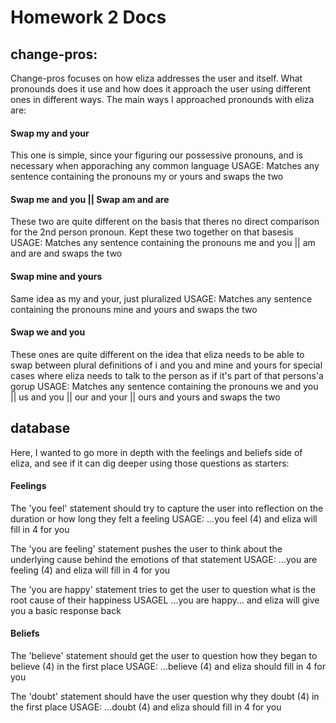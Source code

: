# Homework 2 Docs

## change-pros:
Change-pros focuses on how eliza addresses the user and itself. What pronounds does it use and how does it approach the user using different ones in different ways. The main ways I approached pronounds with eliza are:

#### Swap my and your
This one is simple, since your figuring our possessive pronouns, and is necessary when apporaching any common language
USAGE: Matches any sentence containing the pronouns my or yours and swaps the two

#### Swap me and you || Swap am and are
These two are quite different on the basis that theres no direct comparison for the 2nd person pronoun. Kept these two together on that basesis
USAGE: Matches any sentence containing the pronouns me and you || am and are and swaps the two

#### Swap mine and yours
Same idea as my and your, just pluralized
USAGE: Matches any sentence containing the pronouns mine and yours and swaps the two

#### Swap we and you
These ones are quite different on the idea that eliza needs to be able to swap between  plural definitions of i and you and mine and yours for special cases where eliza needs to talk to the person as if it's part of that persons'a gorup
USAGE: Matches any sentence containing the pronouns we and you || us and you || our and your || ours and yours and swaps the two

## database

Here, I wanted to go more in depth with the feelings and beliefs side of eliza, and see if it can dig deeper using those questions as starters:

#### Feelings
The 'you feel' statement should try to capture the user into reflection on the duration or how long they felt a feeling
USAGE: ...you feel (4) and eliza will fill in 4 for you  

The 'you are feeling' statement pushes the user to think about the underlying cause behind the emotions of that statement
USAGE: ...you are feeling (4) and eliza will fill in 4 for you 

The 'you are happy' statement tries to get the user to question what is the root cause of their happiness
USAGEL ...you are happy... and eliza will give you a basic response back

#### Beliefs
The 'believe' statement should get the user to question how they began to believe (4) in the first place
USAGE: ...believe (4) and eliza should fill in 4 for you

The 'doubt' statement should have the user question why they doubt (4) in the first place
USAGE: ...doubt (4) and eliza should fill in 4 for you